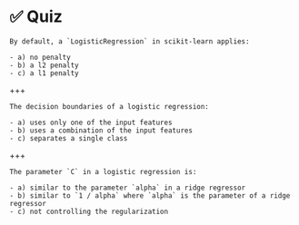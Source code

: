 # ✅ Quiz

```{admonition} Question
By default, a `LogisticRegression` in scikit-learn applies:

- a) no penalty
- b) a l2 penalty
- c) a l1 penalty
```

+++

```{admonition} Question
The decision boundaries of a logistic regression:

- a) uses only one of the input features
- b) uses a combination of the input features
- c) separates a single class
```

+++

```{admonition} Question
The parameter `C` in a logistic regression is:

- a) similar to the parameter `alpha` in a ridge regressor
- b) similar to `1 / alpha` where `alpha` is the parameter of a ridge regressor
- c) not controlling the regularization
```
